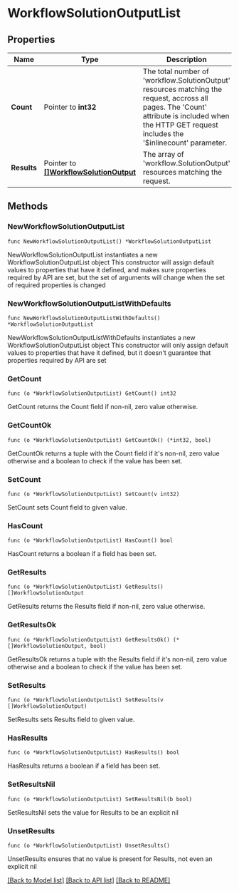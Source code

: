 # WorkflowSolutionOutputList

## Properties

Name | Type | Description | Notes
------------ | ------------- | ------------- | -------------
**Count** | Pointer to **int32** | The total number of &#39;workflow.SolutionOutput&#39; resources matching the request, accross all pages. The &#39;Count&#39; attribute is included when the HTTP GET request includes the &#39;$inlinecount&#39; parameter. | [optional] 
**Results** | Pointer to [**[]WorkflowSolutionOutput**](WorkflowSolutionOutput.md) | The array of &#39;workflow.SolutionOutput&#39; resources matching the request. | [optional] 

## Methods

### NewWorkflowSolutionOutputList

`func NewWorkflowSolutionOutputList() *WorkflowSolutionOutputList`

NewWorkflowSolutionOutputList instantiates a new WorkflowSolutionOutputList object
This constructor will assign default values to properties that have it defined,
and makes sure properties required by API are set, but the set of arguments
will change when the set of required properties is changed

### NewWorkflowSolutionOutputListWithDefaults

`func NewWorkflowSolutionOutputListWithDefaults() *WorkflowSolutionOutputList`

NewWorkflowSolutionOutputListWithDefaults instantiates a new WorkflowSolutionOutputList object
This constructor will only assign default values to properties that have it defined,
but it doesn't guarantee that properties required by API are set

### GetCount

`func (o *WorkflowSolutionOutputList) GetCount() int32`

GetCount returns the Count field if non-nil, zero value otherwise.

### GetCountOk

`func (o *WorkflowSolutionOutputList) GetCountOk() (*int32, bool)`

GetCountOk returns a tuple with the Count field if it's non-nil, zero value otherwise
and a boolean to check if the value has been set.

### SetCount

`func (o *WorkflowSolutionOutputList) SetCount(v int32)`

SetCount sets Count field to given value.

### HasCount

`func (o *WorkflowSolutionOutputList) HasCount() bool`

HasCount returns a boolean if a field has been set.

### GetResults

`func (o *WorkflowSolutionOutputList) GetResults() []WorkflowSolutionOutput`

GetResults returns the Results field if non-nil, zero value otherwise.

### GetResultsOk

`func (o *WorkflowSolutionOutputList) GetResultsOk() (*[]WorkflowSolutionOutput, bool)`

GetResultsOk returns a tuple with the Results field if it's non-nil, zero value otherwise
and a boolean to check if the value has been set.

### SetResults

`func (o *WorkflowSolutionOutputList) SetResults(v []WorkflowSolutionOutput)`

SetResults sets Results field to given value.

### HasResults

`func (o *WorkflowSolutionOutputList) HasResults() bool`

HasResults returns a boolean if a field has been set.

### SetResultsNil

`func (o *WorkflowSolutionOutputList) SetResultsNil(b bool)`

 SetResultsNil sets the value for Results to be an explicit nil

### UnsetResults
`func (o *WorkflowSolutionOutputList) UnsetResults()`

UnsetResults ensures that no value is present for Results, not even an explicit nil

[[Back to Model list]](../README.md#documentation-for-models) [[Back to API list]](../README.md#documentation-for-api-endpoints) [[Back to README]](../README.md)


